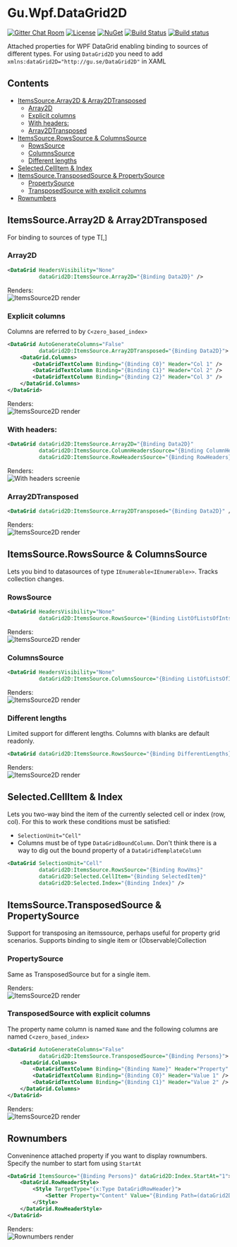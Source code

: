 # Gu.Wpf.DataGrid2D

[![Gitter Chat Room](https://img.shields.io/gitter/room/nwjs/nw.js.svg)](https://gitter.im/JohanLarsson/Gu.Wpf.DataGrid2D?utm_source=badge&utm_medium=badge&utm_campaign=pr-badge&utm_content=badge) 
[![License](https://img.shields.io/badge/license-MIT-blue.svg)](LICENSE)
[![NuGet](https://img.shields.io/nuget/v/Gu.Wpf.DataGrid2D.svg)](https://www.nuget.org/packages/Gu.Wpf.DataGrid2D/)
[![Build Status](https://dev.azure.com/guorg/Gu.Wpf.DataGrid2D/_apis/build/status/GuOrg.Gu.Wpf.DataGrid2D?branchName=master)](https://dev.azure.com/guorg/Gu.Wpf.DataGrid2D/_build/latest?definitionId=10&branchName=master)
[![Build status](https://ci.appveyor.com/api/projects/status/a92oxrywc9nv7f21/branch/master?svg=true)](https://ci.appveyor.com/project/JohanLarsson/gu-wpf-datagrid2d/branch/master)

Attached properties for WPF DataGrid enabling binding to sources of different types. For using `DataGrid2D` you need to add `xmlns:dataGrid2D="http://gu.se/DataGrid2D"` in XAML

## Contents

  - [ItemsSource.Array2D & Array2DTransposed](#itemssourcearray2d--array2dtransposed)
    - [Array2D](#array2d)
    - [Explicit columns](#explicit-columns)
    - [With headers:](#with-headers)
    - [Array2DTransposed](#array2dtransposed)
  - [ItemsSource.RowsSource & ColumnsSource](#itemssourcerowssource--columnssource)
    - [RowsSource](#rowssource)
    - [ColumnsSource](#columnssource)
    - [Different lengths](#different-lengths)
  - [Selected.CellItem & Index](#selectedcellitem--index)
  - [ItemsSource.TransposedSource & PropertySource](#itemssourcetransposedsource--propertysource)
    - [PropertySource](#propertysource)
    - [TransposedSource with explicit columns](#transposedsource-with-explicit-columns)
  - [Rownumbers](#rownumbers)

## ItemsSource.Array2D & Array2DTransposed
For binding to sources of type T[,]

### Array2D
```xml
<DataGrid HeadersVisibility="None"
          dataGrid2D:ItemsSource.Array2D="{Binding Data2D}" />
```
Renders:  
![ItemsSource2D render](http://i.imgur.com/00325df.png)

### Explicit columns
Columns are referred to by `C<zero_based_index>`

```xml
<DataGrid AutoGenerateColumns="False"
          dataGrid2D:ItemsSource.Array2DTransposed="{Binding Data2D}">
    <DataGrid.Columns>
        <DataGridTextColumn Binding="{Binding C0}" Header="Col 1" />
        <DataGridTextColumn Binding="{Binding C1}" Header="Col 2" />
        <DataGridTextColumn Binding="{Binding C2}" Header="Col 3" />
    </DataGrid.Columns>
</DataGrid>
```
Renders:  
![ItemsSource2D render](http://i.imgur.com/IHvEI0c.png)

### With headers:
```xml
<DataGrid dataGrid2D:ItemsSource.Array2D="{Binding Data2D}"
          dataGrid2D:ItemsSource.ColumnHeadersSource="{Binding ColumnHeaders}"
          dataGrid2D:ItemsSource.RowHeadersSource="{Binding RowHeaders}" />
```
Renders:  
![With headers screenie](http://i.imgur.com/GtEOW5G.png)

### Array2DTransposed
```xml
<DataGrid dataGrid2D:ItemsSource.Array2DTransposed="{Binding Data2D}" />
```
Renders:  
![ItemsSource2D render](http://i.imgur.com/N6BJqIR.png)

## ItemsSource.RowsSource & ColumnsSource
Lets you bind to datasources of type `IEnumerable<IEnumerable>>`.
Tracks collection changes.

### RowsSource
```xml
<DataGrid HeadersVisibility="None"
          dataGrid2D:ItemsSource.RowsSource="{Binding ListOfListsOfInts}" />
```

Renders:  
![ItemsSource2D render](http://i.imgur.com/00325df.png)

### ColumnsSource
```xml
<DataGrid HeadersVisibility="None"
          dataGrid2D:ItemsSource.ColumnsSource="{Binding ListOfListsOfInts}" />
```
Renders:  
![ItemsSource2D render](http://i.imgur.com/N6BJqIR.png)

### Different lengths
Limited support for different lengths. Columns with blanks are default readonly.

```xml
<DataGrid dataGrid2D:ItemsSource.RowsSource="{Binding DifferentLengths}" />
```

Renders:  
![ItemsSource2D render](http://i.imgur.com/PPlT750.png)

## Selected.CellItem & Index
Lets you two-way bind the item of the currently selected cell or index (row, col).
For this to work these conditions must be satisfied:
- `SelectionUnit="Cell"` 
- Columns must be of type `DataGridBoundColumn`. Don't think there is a way to dig out the bound property of a `DataGridTemplateColumn`
```xml
<DataGrid SelectionUnit="Cell"
          dataGrid2D:ItemsSource.RowsSource="{Binding RowVms}"
          dataGrid2D:Selected.CellItem="{Binding SelectedItem}"
          dataGrid2D:Selected.Index="{Binding Index}" />
``` 

## ItemsSource.TransposedSource & PropertySource
Support for transposing an itemssource, perhaps useful for property grid scenarios. Supports binding to single item or (Observable)Collection

### PropertySource
Same as TransposedSource but for a single item.

<DataGrid dataGrid2D:ItemsSource.PropertySource="{Binding Person}">

Renders:  
![ItemsSource2D render](http://i.imgur.com/sn8VNKG.png)

### TransposedSource with explicit columns
The property name column is named `Name` and the following columns are named `C<zero_based_index>`
```xml
<DataGrid AutoGenerateColumns="False" 
          dataGrid2D:ItemsSource.TransposedSource="{Binding Persons}">
    <DataGrid.Columns>
        <DataGridTextColumn Binding="{Binding Name}" Header="Property" />
        <DataGridTextColumn Binding="{Binding C0}" Header="Value 1" />
        <DataGridTextColumn Binding="{Binding C1}" Header="Value 2" />
    </DataGrid.Columns>
</DataGrid>
```

Renders:  
![ItemsSource2D render](http://i.imgur.com/ftkeyDu.png)

## Rownumbers
Conveninence attached property if you want to display rownumbers.
Specify the number to start fom using `StartAt` 
```xml
<DataGrid ItemsSource="{Binding Persons}" dataGrid2D:Index.StartAt="1">
    <DataGrid.RowHeaderStyle>
        <Style TargetType="{x:Type DataGridRowHeader}">
            <Setter Property="Content" Value="{Binding Path=(dataGrid2D:Index.OfRow), RelativeSource={RelativeSource AncestorType={x:Type DataGridRow}}}" />
        </Style>
    </DataGrid.RowHeaderStyle>
</DataGrid>
```
Renders:  
![Rownumbers render](http://i.imgur.com/VkDap9E.png)
